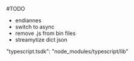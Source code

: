 
#TODO
- endiannes
- switch to async
- remove .js from bin files
- streamytize dict json


"typescript.tsdk": "node_modules/typescript/lib"